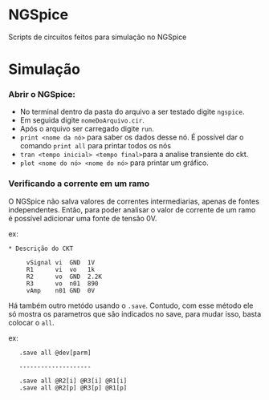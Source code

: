 # NGSpice

Scripts de circuitos feitos para simulação no NGSpice 

# Simulação

### Abrir o NGSpice: 
  - No terminal dentro da pasta do arquivo a ser testado digite `ngspice`. 
  - Em seguida digite `nomeDoArquivo.cir`.
  - Após o arquivo ser carregado digite `run`.
  - `print <nome da nó>` para saber os dados desse nó. É possível dar o comando `print all` para printar todos os nós
  - `tran <tempo inicial> <tempo final>`para a analise transiente do ckt.
  - `plot <nome do nó> <nome do nó>` para printar um gráfico.
  
### Verificando a corrente em um ramo

O NGSpice não salva valores de correntes intermediarias, apenas de fontes independentes. Então, para poder analisar o valor de corrente de um ramo é possível adicionar uma fonte de tensão 0V.

ex: 

```
* Descrição do CKT

     vSignal vi  GND  1V 
     R1      vi  vo   1k 
     R2      vo  GND  2.2K 
     R3      vo  n01  890 
     vAmp    n01 GND  0V 
 ```
 
 Há também outro metódo usando o `.save`. Contudo, com esse método ele só mostra os parametros que são indicados no save, para mudar isso, basta colocar o `all`.
 
 ex:
 
 ```
    .save all @dev[parm]
    
    --------------------
    
    .save all @R2[i] @R3[i] @R1[i]
    .save all @R2[p] @R3[p] @R1[p]
 ```


